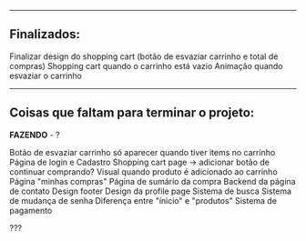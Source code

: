 -----------------------------------------
Finalizados:
-----------------------------------------
Finalizar design do shopping cart (botão de esvaziar carrinho e total de compras)
Shopping cart quando o carrinho está vazio
Animação quando esvaziar o carrinho

-----------------------------------------
Coisas que faltam para terminar o projeto:
-----------------------------------------

**FAZENDO** - ?

Botão de esvaziar carrinho só aparecer quando tiver items no carrinho
Página de login e Cadastro
Shopping cart page -> adicionar botão de continuar comprando?
Visual quando produto é adicionado ao carrinho
Página "minhas compras"
Página de sumário da compra
Backend da página de contato
Design footer
Design da profile page
Sistema de busca
Sistema de mudança de senha
Diferença entre "ínicio" e "produtos"
Sistema de pagamento

???

